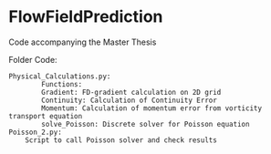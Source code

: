 # FlowFieldPrediction
 Code accompanying the Master Thesis

Folder Code:
 	
  	Physical_Calculations.py:
    		Functions:
      		Gradient: FD-gradient calculation on 2D grid
	      	Continuity: Calculation of Continuity Error
      		Momentum: Calculation of momentum error from vorticity transport equation
      		solve_Poisson: Discrete solver for Poisson equation
	Poisson_2.py:
		Script to call Poisson solver and check results

